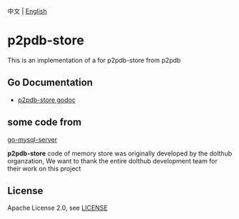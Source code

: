 中文 | [English](./README-EN.md)
# p2pdb-store
This is an implementation of a  for p2pdb-store from p2pdb


## Go Documentation

* [p2pdb-store godoc](https://godoc.org/github.com/Rock-liyi/p2pdb-store)



## some code from 
[go-mysql-server](http://github.com/Rock-liyi/p2pdb-store)


**p2pdb-store**   code of  memory store  was originally developed by the dolthub organzation,  We want to thank the entire dolthub development team for their work on this project



## License

Apache License 2.0, see [LICENSE](/LICENSE)